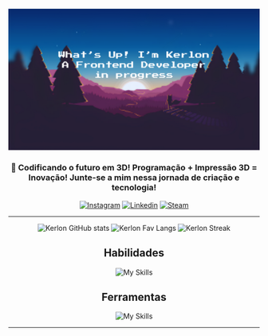 <center>

![Banner](<imagens/What’s Up! I’m Kerlon A Frontend Developer in making.png>)

### 🌟 Codificando o futuro em 3D! Programação + Impressão 3D = Inovação! Junte-se a mim nessa jornada de criação e tecnologia!

[![Instagram](https://img.shields.io/badge/Instagram-E4405F?style=for-the-badge&logo=instagram&logoColor=white)](https://www.instagram.com/kerlonn.r?igshid=Mzc0YWU1OWY%3D)
[![Linkedin](https://img.shields.io/badge/LinkedIn-0077B5?style=for-the-badge&logo=linkedin&logoColor=white)](https://www.linkedin.com/in/kerlon-ribeiro-992856285/)
[![Steam](https://img.shields.io/badge/Spotify-1ED760?&style=for-the-badge&logo=spotify&logoColor=white)](https://open.spotify.com/user/b2hehpcdmv6b5qsw84tbstcln?si=ace3f382da0e4fa5)

---

![Kerlon GitHub stats](https://github-readme-stats.vercel.app/api?username=kerlonr&show_icons=true&theme=radical)
![Kerlon Fav Langs](https://github-readme-stats.vercel.app/api/top-langs/?username=kerlonr&layout=compact&theme=radical)
![Kerlon Streak](https://github-readme-streak-stats.herokuapp.com/?user=kerlonr&show_icons=true&locale=en&layout=compact&theme=radical&line_height=0)

## Habilidades

![My Skills](https://skillicons.dev/icons?i=git,html,css,react,github,js,arduino,figma,raspberrypi&theme=dark)

## Ferramentas

![My Skills](https://skillicons.dev/icons?i=github,arduino,figma,vscode&theme=dark)

---

</center>
